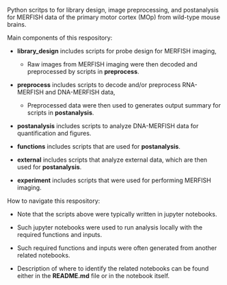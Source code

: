 

Python scritps to for library design, image preprocessing, and postanalysis for MERFISH data of the primary motor cortex (MOp) from wild-type mouse brains.


Main components of this respository: 

 - **library_design** includes scripts for probe design for MERFISH imaging, 
 
   - Raw images from MERFISH imaging were then decoded and preprocessed by scripts in **preprocess**.


 - **preprocess** includes scripts to decode and/or preprocess RNA-MERFISH and DNA-MERFISH data,
 
   - Preprocessed data were then used to generates output summary for scripts in **postanalysis**.


 - **postanalysis** includes scripts to analyze DNA-MERFISH data for quantification and figures.


 - **functions** includes scripts that are used for **postanalysis**.


 - **external** includes scripts that analyze external data, which are then used for **postanalysis**.


 - **experiment** includes scripts that were used for performing MERFISH imaging.



How to navigate this respository: 

 - Note that the scripts above were typically written in jupyter notebooks.

 - Such jupyter notebooks were used to run analysis locally with the required functions and inputs.

 - Such required functions and inputs were often generated from another related notebooks. 

 - Description of where to identify the related notebooks can be found either in the **README.md** file or in the notebook itself.


